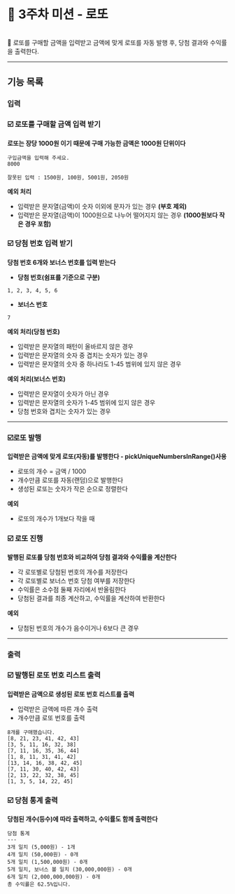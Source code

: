 # 🚀 3주차 미션 - 로또
<br>
🏁 로또를 구매할 금액을 입력받고 금액에 맞게 로또를 자동 발행 후, 당첨 결과와 수익률을 출력한다.

---

## 기능 목록

### 입력

### ☑️  로또를 구매할 금액 입력 받기
**로또는 장당 1000원 이기 때문에 구매 가능한 금액은 1000원 단위이다**
```
구입금액을 입력해 주세요.
8000
```
```
잘못된 입력 : 1500원, 100원, 5001원, 2050원
```
**예외 처리**
- 입력받은 문자열(금액)이 숫자 이외에 문자가 있는 경우 **(부호 제외)**
- 입력받은 문자열(금액)이 1000원으로 나누어 떨어지지 않는 경우 **(1000원보다 작은 경우 포함)**


### ☑️  당첨 번호 입력 받기
**당첨 번호 6개와 보너스 번호를 입력 받는다**

- **당첨 번호(쉼표를 기준으로 구분)**
```
1, 2, 3, 4, 5, 6
```
- **보너스 번호**
```
7
```

**예외 처리(당첨 번호)**
- 입력받은 문자열의 패턴이 올바르지 않은 경우
- 입력받은 문자열의 숫자 중 겹치는 숫자가 있는 경우
- 입력받은 문자열의 숫자 중 하나라도 1-45 범위에 있지 않은 경우

**예외 처리(보너스 번호)**
- 입력받은 문자열이 숫자가 아닌 경우
- 입력받은 문자열의 숫자가 1-45 범위에 있지 않은 경우
- 당첨 번호와 겹치는 숫자가 있는 경우

---
### ☑️로또 발행
**입력받은 금액에 맞게 로또(자동)를 발행한다 - pickUniqueNumbersInRange()사용**
- 로또의 개수 = 금액 / 1000
- 개수만큼 로또를 자동(랜덤)으로 발행한다
- 생성된 로또는 숫자가 작은 순으로 정렬한다

**예외**
- 로또의 개수가 1개보다 작을 때


### ☑️  로또 진행
**발행된 로또를 당첨 번호와 비교하여 당첨 결과와 수익률을 계산한다**
- 각 로또별로 당첨된 번호의 개수를 저장한다
- 각 로또별로 보너스 번호 당첨 여부를 저장한다
- 수익률은 소수점 둘째 자리에서 반올림한다
- 당첨된 결과를 최종 계산하고, 수익률을 계산하여 반환한다

**예외**
- 당첨된 번호의 개수가 음수이거나 6보다 큰 경우

---
### 출력

### ☑️  발행된 로또 번호 리스트 출력
**입력받은 금액으로 생성된 로또 번호 리스트를 출력**
- 입력받은 금액에 따른 개수 출력
- 개수만큼 로또 번호를 출력
```
8개를 구매했습니다.
[8, 21, 23, 41, 42, 43] 
[3, 5, 11, 16, 32, 38] 
[7, 11, 16, 35, 36, 44] 
[1, 8, 11, 31, 41, 42] 
[13, 14, 16, 38, 42, 45] 
[7, 11, 30, 40, 42, 43] 
[2, 13, 22, 32, 38, 45] 
[1, 3, 5, 14, 22, 45]
```

### ☑️  당첨 통계 출력
**당첨된 개수(등수)에 따라 출력하고, 수익률도 함께 출력한다**
```
당첨 통계
---
3개 일치 (5,000원) - 1개
4개 일치 (50,000원) - 0개
5개 일치 (1,500,000원) - 0개
5개 일치, 보너스 볼 일치 (30,000,000원) - 0개
6개 일치 (2,000,000,000원) - 0개
총 수익률은 62.5%입니다.
```



